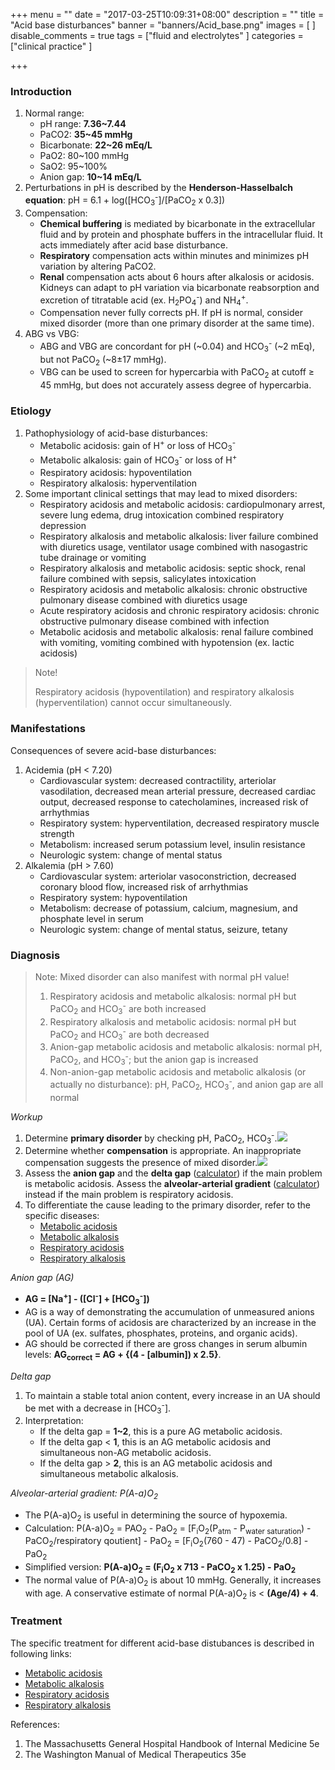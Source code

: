 +++
menu = ""
date = "2017-03-25T10:09:31+08:00"
description = ""
title = "Acid base disturbances"
banner = "banners/Acid_base.png"
images = [
]
disable_comments = true
tags = ["fluid and electrolytes"
]
categories = ["clinical practice"
]

+++
### Introduction
1. Normal range:
    - pH range: **7.36~7.44**
    - PaCO2: **35~45 mmHg**
    - Bicarbonate: **22~26 mEq/L**
    - PaO2: 80~100 mmHg
    - SaO2: 95~100%
    - Anion gap: **10~14 mEq/L**
2. Perturbations in pH is described by the **Henderson-Hasselbalch equation**: pH = 6.1 + log([HCO<sub>3</sub><sup>-</sup>]/[PaCO<sub>2</sub> x 0.3])
3. Compensation:
    - **Chemical buffering** is mediated by bicarbonate in the extracellular fluid and by protein and phosphate buffers in the intracellular fluid. It acts immediately after acid base disturbance.
    - **Respiratory** compensation acts within minutes and minimizes pH variation by altering PaCO2.
    - **Renal** compensation acts about 6 hours after alkalosis or acidosis. Kidneys can adapt to pH variation via bicarbonate reabsorption and excretion of titratable acid (ex. H<sub>2</sub>PO<sub>4</sub><sup>-</sup>) and NH<sub>4</sub><sup>+</sup>.
    - Compensation never fully corrects pH. If pH is normal, consider mixed disorder (more than one primary disorder at the same time).
4. ABG vs VBG:
    - ABG and VBG are concordant for pH (~0.04) and HCO<sub>3</sub><sup>-</sup> (~2 mEq), but not PaCO<sub>2</sub> (~8$\pm$17 mmHg).
    - VBG can be used to screen for hypercarbia with PaCO<sub>2</sub> at cutoff $\geq$ 45 mmHg, but does not accurately assess degree of hypercarbia.

<!--more-->
### Etiology
1. Pathophysiology of acid-base disturbances:
    - Metabolic acidosis: gain of H<sup>+</sup> or loss of HCO<sub>3</sub><sup>-</sup>
    - Metabolic alkalosis: gain of HCO<sub>3</sub><sup>-</sup> or loss of H<sup>+</sup>
    - Respiratory acidosis: hypoventilation
    - Respiratory alkalosis: hyperventilation
2. Some important clinical settings that may lead to mixed disorders:
    - Respiratory acidosis and metabolic acidosis: cardiopulmonary arrest, severe lung edema, drug intoxication combined respiratory depression
    - Respiratory alkalosis and metabolic alkalosis: liver failure combined with diuretics usage, ventilator usage combined with nasogastric tube drainage or vomiting
    - Respiratory alkalosis and metabolic acidosis: septic shock, renal failure combined with sepsis, salicylates intoxication
    - Respiratory acidosis and metabolic alkalosis: chronic obstructive pulmonary disease combined with diuretics usage
    - Acute respiratory acidosis and chronic respiratory acidosis: chronic obstructive pulmonary disease combined with infection
    - Metabolic acidosis and metabolic alkalosis: renal failure combined with vomiting, vomiting combined with hypotension (ex. lactic acidosis)

> Note!
> 
> Respiratory acidosis (hypoventilation) and respiratory alkalosis (hyperventilation) cannot occur simultaneously.

### Manifestations
Consequences of severe acid-base disturbances:

1. Acidemia (pH < 7.20)
    - Cardiovascular system: decreased contractility, arteriolar vasodilation, decreased mean arterial pressure, decreased cardiac output, decreased response to catecholamines, increased risk of arrhythmias
    - Respiratory system: hyperventilation, decreased respiratory muscle strength
    - Metabolism: increased serum potassium level, insulin resistance
    - Neurologic system: change of mental status
2. Alkalemia (pH > 7.60)
    - Cardiovascular system: arteriolar vasoconstriction, decreased coronary blood flow, increased risk of arrhythmias
    - Respiratory system: hypoventilation
    - Metabolism: decrease of potassium, calcium, magnesium, and phosphate level in serum
    - Neurologic system: change of mental status, seizure, tetany

### Diagnosis
> Note: Mixed disorder can also manifest with normal pH value!
> 
> 1. Respiratory acidosis and metabolic alkalosis: normal pH but PaCO<sub>2</sub> and HCO<sub>3</sub><sup>-</sup> are both increased
> 2. Respiratory alkalosis and metabolic acidosis: normal pH but PaCO<sub>2</sub> and HCO<sub>3</sub><sup>-</sup> are both decreased
> 3. Anion-gap metabolic acidosis and metabolic alkalosis: normal pH, PaCO<sub>2</sub>, and HCO<sub>3</sub><sup>-</sup>; but the anion gap is increased
> 4. Non-anion-gap metabolic acidosis and metabolic alkalosis (or actually no disturbance): pH, PaCO<sub>2</sub>, HCO<sub>3</sub><sup>-</sup>, and anion gap are all normal

_Workup_

1. Determine **primary disorder** by checking pH, PaCO<sub>2</sub>, HCO<sub>3</sub><sup>-</sup>.![](/img/Acid_base_1.png)
2. Determine whether **compensation** is appropriate. An inappropriate compensation suggests the presence of mixed disorder.![](/img/Acid_base_2.png)
3. Assess the **anion gap** and the **delta gap** ([calculator](https://www.mdcalc.com/anion-gap)) if the main problem is metabolic acidosis. Assess the **alveolar-arterial gradient** ([calculator](https://www.mdcalc.com/a-a-o2-gradient)) instead if the main problem is respiratory acidosis.
4. To differentiate the cause leading to the primary disorder, refer to the specific diseases:
    - [Metabolic acidosis](https://louislimd.github.io/2017/03/26/metabolic_acidosis/)
    - [Metabolic alkalosis](https://louislimd.github.io/2017/03/26/metabolic_alkalosis/)
    - [Respiratory acidosis](https://louislimd.github.io/2017/03/26/respiratory_acidosis/)
    - [Respiratory alkalosis](https://louislimd.github.io/2017/03/26/respiratory_alkalosis/)

_Anion gap (AG)_

- **AG = [Na<sup>+</sup>] - ([Cl<sup>-</sup>] + [HCO<sub>3</sub><sup>-</sup>])**
- AG is a way of demonstrating the accumulation of unmeasured anions (UA). Certain forms of acidosis are characterized by an increase in the pool of UA (ex. sulfates, phosphates, proteins, and organic acids).
- AG should be corrected if there are gross changes in serum albumin levels: **AG<sub>correct</sub> = AG + {(4 - [albumin]) x 2.5}**.

_Delta gap_

1. To maintain a stable total anion content, every increase in an UA should be met with a decrease in [HCO<sub>3</sub><sup>-</sup>].
2. Interpretation:
    - If the delta gap = **1~2**, this is a pure AG metabolic acidosis.
    - If the delta gap < **1**, this is an AG metabolic acidosis and simultaneous non-AG metabolic acidosis.
    - If the delta gap > **2**, this is an AG metabolic acidosis and simultaneous metabolic alkalosis.

_Alveolar-arterial gradient: P(A-a)O<sub>2</sub>_

- The P(A-a)O<sub>2</sub> is useful in determining the source of hypoxemia.
- Calculation: P(A-a)O<sub>2</sub> = PAO<sub>2</sub> - PaO<sub>2</sub> = [F<sub>i</sub>O<sub>2</sub>(P<sub>atm</sub> - P<sub>water saturation</sub>) - PaCO<sub>2</sub>/respiratory qoutient] - PaO<sub>2</sub> = [F<sub>i</sub>O<sub>2</sub>(760 - 47) - PaCO<sub>2</sub>/0.8] - PaO<sub>2</sub>
- Simplified version: **P(A-a)O<sub>2</sub> = (F<sub>i</sub>O<sub>2</sub> x 713 - PaCO<sub>2</sub> x 1.25) - PaO<sub>2</sub>**
- The normal value of P(A-a)O<sub>2</sub> is about 10 mmHg. Generally, it increases with age. A conservative estimate of normal P(A-a)O<sub>2</sub> is < **(Age/4) + 4**.

### Treatment
The specific treatment for different acid-base distubances is described in following links:

- [Metabolic acidosis](https://louislimd.github.io/2017/03/26/metabolic_acidosis/)
- [Metabolic alkalosis](https://louislimd.github.io/2017/03/26/metabolic_alkalosis/)
- [Respiratory acidosis](https://louislimd.github.io/2017/03/26/respiratory_acidosis/)
- [Respiratory alkalosis](https://louislimd.github.io/2017/03/26/respiratory_alkalosis/)

References:

1. The Massachusetts General Hospital Handbook of Internal Medicine 5e
2. The Washington Manual of Medical Therapeutics 35e
